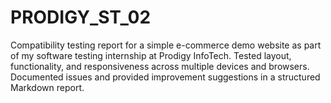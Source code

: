 # PRODIGY_ST_02
Compatibility testing report for a simple e-commerce demo website as part of my software testing internship at Prodigy InfoTech. Tested layout, functionality, and responsiveness across multiple devices and browsers. Documented issues and provided improvement suggestions in a structured Markdown report.
